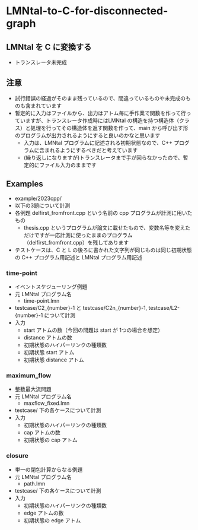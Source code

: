 # LMNtal-to-C-for-disconnected-graph

## LMNtal を C に変換する
- トランスレータ未完成

## 注意
- 試行錯誤の経過がそのまま残っているので、間違っているものや未完成のものも含まれています
- 暫定的に入力はファイルから、出力はアトム毎に手作業で関数を作って行っていますが、トランスレータ作成時にはLMNtal の構造を持つ構造体（クラス）と処理を行ってその構造体を返す関数を作って、main から呼び出す形のプログラムが出力されるようにすると良いのかなと思います
    - 入力は、LMNtal プログラムに記述される初期状態なので、C++ プログラムに含まれるようにするべきだと考えています
    - (繰り返しになりますが)トランスレータまで手が回らなかったので、暫定的にファイル入力のままです

## Examples
- example/2023cpp/
- 以下の3題について計測
- 各例題 delfirst_fromfront.cpp という名前の cpp プログラムが計測に用いたもの
    - thesis.cpp というプログラムが論文に載せたもので、変数名等を変えただけですが一応計測に使ったままのプログラム（delfirst_fromfront.cpp）を残してあります
- テストケースは、C と L の後ろに書かれた文字列が同じものは同じ初期状態の C++ プログラム用記述と LMNtal プログラム用記述
### time-point
- イベントスケジューリング例題
- 元 LMNtal プログラム名
    - time-point.lmn
- testcase/C2_{number}-1 と testcase/C2n_{number}-1, testcase/L2-{number}-1 について計測
- 入力
    - start アトムの数（今回の問題は start が 1つの場合を想定）
    - distance アトムの数
    - 初期状態のハイパーリンクの種類数
    - 初期状態 start アトム
    - 初期状態 distance アトム
### maximum_flow
- 整数最大流問題
- 元 LMNtal プログラム名
    - maxflow_fixed.lmn
- testcase/ 下の各ケースについて計測
- 入力
    - 初期状態のハイパーリンクの種類数
    - cap アトムの数
    - 初期状態の cap アトム

### closure
- 単一の閉包計算からなる例題
- 元 LMNtal プログラム名
    - path.lmn
- testcase/ 下の各ケースについて計測
- 入力
    - 初期状態のハイパーリンクの種類数
    - edge アトムの数
    - 初期状態の edge アトム